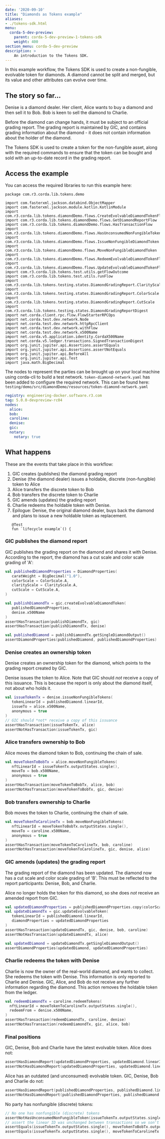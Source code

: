 ```yaml
---
date: '2020-09-10'
title: "Diamonds as Tokens example"
aliases:
- ./tokens-sdk.html
menu:
  corda-5-dev-preview:
    parent: corda-5-dev-preview-1-tokens-sdk
    weight: 400
section_menu: corda-5-dev-preview
description: >
    An introduction to the Tokens SDK.
---
```


In this example workflow, the Tokens SDK is used to create a non-fungible, evolvable token for diamonds. A diamond cannot be split and merged, but its value and other attributes can evolve over time.

## The story so far...

Denise is a diamond dealer. Her client, Alice wants to buy a diamond and then sell it to Bob. Bob is keen to sell the diamond to Charlie.

Before the diamond can change hands, it must be subject to an official grading report. The grading report is maintained by GIC, and contains grading information about the diamond - it does not contain information about the holder of the diamond.

The Tokens SDK is used to create a token for the non-fungible asset, along with the required commands to ensure that the token can be bought and sold with an up-to-date record in the grading report.

## Access the example

You can access the required libraries to run this example here:

```
package com.r3.corda.lib.tokens.demo

import com.fasterxml.jackson.databind.ObjectMapper
import com.fasterxml.jackson.module.kotlin.KotlinModule
import com.r3.corda.lib.tokens.diamondDemo.flows.CreateEvolvableDiamondTokenFlow
import com.r3.corda.lib.tokens.diamondDemo.flows.GetDiamondReportFlow
import com.r3.corda.lib.tokens.diamondDemo.flows.HasTransactionFlow
import com.r3.corda.lib.tokens.diamondDemo.flows.HasUnconsumedNonFungibleTokenFlow
import com.r3.corda.lib.tokens.diamondDemo.flows.IssueNonFungibleDiamondToken
import com.r3.corda.lib.tokens.diamondDemo.flows.MoveNonFungibleDiamondToken
import com.r3.corda.lib.tokens.diamondDemo.flows.RedeemEvolvableDiamondTokenFlow
import com.r3.corda.lib.tokens.diamondDemo.flows.UpdateEvolvableDiamondTokenFlow
import com.r3.corda.lib.tokens.test.utils.getFlowOutcome
import com.r3.corda.lib.tokens.test.utils.runFlow
import com.r3.corda.lib.tokens.testing.states.DiamondGradingReport.ClarityScale
import com.r3.corda.lib.tokens.testing.states.DiamondGradingReport.ColorScale
import com.r3.corda.lib.tokens.testing.states.DiamondGradingReport.CutScale
import com.r3.corda.lib.tokens.testing.states.DiamondGradingReportDigest
import net.corda.client.rpc.flow.FlowStarterRPCOps
import net.corda.test.dev.network.Node
import net.corda.test.dev.network.httpRpcClient
import net.corda.test.dev.network.withFlow
import net.corda.test.dev.network.x500Name
import net.corda.v5.application.identity.CordaX500Name
import net.corda.v5.ledger.transactions.SignedTransactionDigest
import org.junit.jupiter.api.Assertions.assertEquals
import org.junit.jupiter.api.Assertions.assertNotEquals
import org.junit.jupiter.api.BeforeAll
import org.junit.jupiter.api.Test
import java.math.BigDecimal
```

The nodes to represent the parties can be brought up on your local machine using corda-cli to build a test network. `token-diamond-network.yaml` has been added to configure the required network. This can be found here: `testing/demo/src/diamondDemo/resources/token-diamond-network.yaml`

``` Yaml
registry: engineering-docker.software.r3.com
tag: 5.0.0-devpreview-rc04
nodes:
  alice:
  bob:
  caroline:
  denise:
  gic:
  notary:
    notary: true
```

## What happens

These are the events that take place in this workflow:

1. GIC creates (publishes) the diamond grading report
2. Denise (the diamond dealer) issues a holdable, discrete (non-fungible) token to Alice
3. Alice transfers the discrete token to Bob
4. Bob transfers the discrete token to Charlie
5. GIC amends (updates) the grading report
6. Charlie redeems the holdable token with Denise.
7. Epilogue: Denise, the original diamond dealer, buys back the diamond and plans to issue a new holdable token as replacement.

```*/
   @Test
   fun `lifecycle example`() {
```

### GIC publishes the diamond report

GIC publishes the grading report on the diamond and shares it with Denise. According to the report, the diamond has a cut scale and color scale grading of 'A':

``` kotlin
val publishedDiamondProperties = DiamondProperties(
   caratWeight = BigDecimal("1.0"),
   colorScale = ColorScale.A,
   clarityScale = ClarityScale.A,
   cutScale = CutScale.A,
)

val publishDiamondTx = gic.createEvolvableDiamondToken(
   publishedDiamondProperties,
   denise.x500Name
)
assertHasTransaction(publishDiamondTx, gic)
assertHasTransaction(publishDiamondTx, denise)

val publishedDiamond = publishDiamondTx.getSingleDiamondOutput()
assertDiamondProperties(publishedDiamond, publishedDiamondProperties)
```


### Denise creates an ownership token

Denise creates an ownership token for the diamond, which points to the grading report created by GIC.

Denise issues the token to Alice. Note that GIC should *not* receive a copy of this issuance. This is because the report is only about the diamond itself, not about who holds it.

``` kotlin
val issueTokenTx = denise.issueNonFungibleTokens(
   tokenLinearId = publishedDiamond.linearId,
   issueTo = alice.x500Name,
   anonymous = true
)
// GIC should *not* receive a copy of this issuance
assertHasTransaction(issueTokenTx, alice)
assertNotHasTransaction(issueTokenTx, gic)
```

### Alice transfers ownership to Bob

Alice moves the diamond token to Bob, continuing the chain of sale.

``` kotlin
val moveTokenToBobTx = alice.moveNonFungibleTokens(
   nftLinearId = issueTokenTx.outputStates.single(),
   moveTo = bob.x500Name,
   anonymous = true
)
assertHasTransaction(moveTokenToBobTx, alice, bob)
assertNotHasTransaction(moveTokenToBobTx, gic, denise)
```

### Bob transfers ownership to Charlie

Bob moves the token to Charlie, continuing the chain of sale.

```kotlin
val moveTokenToCarolineTx = bob.moveNonFungibleTokens(
   nftLinearId = moveTokenToBobTx.outputStates.single(),
   moveTo = caroline.x500Name,
   anonymous = true
)
assertHasTransaction(moveTokenToCarolineTx, bob, caroline)
assertNotHasTransaction(moveTokenToCarolineTx, gic, denise, alice)
```

### GIC amends (updates) the grading report

The grading report of the diamond has been updated. The diamond now has a cut scale and color scale grading of 'B'. This must be reflected to the report participants: Denise, Bob, and Charlie.

Alice no longer holds the token for this diamond, so she does *not* receive an amended report from GIC.

```kotlin
val updatedDiamondProperties = publishedDiamondProperties.copy(colorScale = ColorScale.B)
val updateDiamondTx = gic.updateEvolvableToken(
   tokenLinearId = publishedDiamond.linearId,
   diamondProperties = updatedDiamondProperties
)
assertHasTransaction(updateDiamondTx, gic, denise, bob, caroline)
assertNotHasTransaction(updateDiamondTx, alice)

val updatedDiamond = updateDiamondTx.getSingleDiamondOutput()
assertDiamondProperties(updatedDiamond, updatedDiamondProperties)
```

### Charlie redeems the token with Denise

Charlie is now the owner of the real-world diamond, and wants to collect. She redeems the token with Denise. This information is only reported to Charlie and Denise. GIC, Alice, and Bob do not receive any further information regarding the diamond. This action removes the holdable token from the ledger.

 ``` kotlin
val redeemDiamondTx = caroline.redeemTokens(
   nftLinearId = moveTokenToCarolineTx.outputStates.single(),
   redeemFrom = denise.x500Name,
)
assertHasTransaction(redeemDiamondTx, caroline, denise)
assertNotHasTransaction(redeemDiamondTx, gic, alice, bob)
```

### Final positions

GIC, Denise, Bob and Charlie have the latest evolvable token. Alice does not:

``` kotlin
assertHasDiamondReport(updatedDiamondProperties, updatedDiamond.linearId, gic, denise, bob, caroline)
assertNotHasDiamondReport(updatedDiamondProperties, updatedDiamond.linearId, alice)
```

Alice has an outdated (and unconsumed) evolvable token. GIC, Denise, Bob and Charlie do not:

``` kotlin
assertHasDiamondReport(publishedDiamondProperties, publishedDiamond.linearId, alice)
assertNotHasDiamondReport(publishedDiamondProperties, publishedDiamond.linearId, gic, denise, bob, caroline)
```

No party has nonfungible (discrete) tokens:

``` kotlin
// No one has nonfungible (discrete) tokens
assertNotHasUnconsumedNonFungibleToken(issueTokenTx.outputStates.single(), gic, denise, alice, bob, caroline)
// assert the linear ID was unchanged between transactions so we son't need to check for unconsumed tokens again
assertEquals(issueTokenTx.outputStates.single(), moveTokenToBobTx.outputStates.single())
assertEquals(issueTokenTx.outputStates.single(), moveTokenToCarolineTx.outputStates.single())
```
